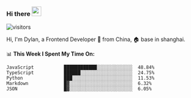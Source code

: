 ### Hi there <img src="https://media.giphy.com/media/hvRJCLFzcasrR4ia7z/giphy.gif" width="25px">

![visitors](https://visitor-badge.glitch.me/badge?page_id=dislfyer.dislfyer)

Hi, I'm Dylan, a Frontend Developer 🚀 from China, 🏠 base in shanghai.

📊 **This Week I Spent My Time On:**

<!--START_SECTION:waka-->

```text
JavaScript           ████████████░░░░░░░░░░░░░  48.84%
TypeScript           ██████░░░░░░░░░░░░░░░░░░░  24.75%
Python               ███░░░░░░░░░░░░░░░░░░░░░░  11.53%
Markdown             █▓░░░░░░░░░░░░░░░░░░░░░░░  6.32%
JSON                 █▓░░░░░░░░░░░░░░░░░░░░░░░  6.05%
```

<!--END_SECTION:waka-->

<!--
**About Me:**
 -->
